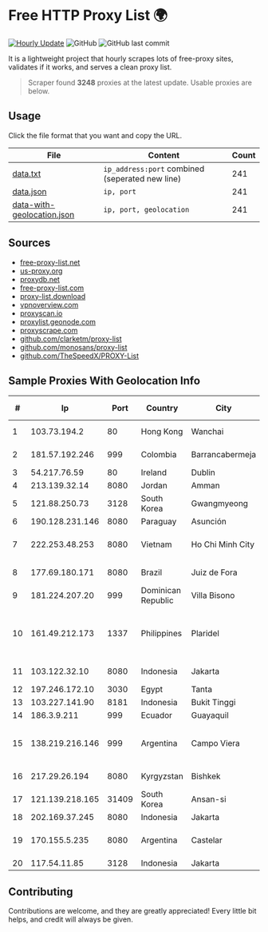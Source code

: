
# Free HTTP Proxy List 🌍

[![Hourly Update](https://github.com/mertguvencli/http-proxy-list/actions/workflows/main.yml/badge.svg?branch=main)](https://github.com/mertguvencli/http-proxy-list/actions/workflows/main.yml)
![GitHub](https://img.shields.io/github/license/mertguvencli/http-proxy-list)
![GitHub last commit](https://img.shields.io/github/last-commit/mertguvencli/http-proxy-list)

It is a lightweight project that hourly scrapes lots of free-proxy sites, validates if it works, and serves a clean proxy list.


> Scraper found **3248** proxies at the latest update. Usable proxies are below.

## Usage

Click the file format that you want and copy the URL.


|File|Content|Count|
|----|-------|-----|
|[data.txt](https://raw.githubusercontent.com/mertguvencli/http-proxy-list/main/proxy-list/data.txt)|`ip_address:port` combined (seperated new line)|241|
|[data.json](https://raw.githubusercontent.com/mertguvencli/http-proxy-list/main/proxy-list/data.json)|`ip, port`|241|
|[data-with-geolocation.json](https://raw.githubusercontent.com/mertguvencli/http-proxy-list/main/proxy-list/data-with-geolocation.json)|`ip, port, geolocation`|241|

## Sources

* [free-proxy-list.net](https://free-proxy-list.net)
* [us-proxy.org](https://www.us-proxy.org)
* [proxydb.net](http://proxydb.net)
* [free-proxy-list.com](https://free-proxy-list.com/?page=&port=&type%5B%5D=http&type%5B%5D=https&up_time=0&search=Search)
* [proxy-list.download](https://www.proxy-list.download/HTTP)
* [vpnoverview.com](https://vpnoverview.com/privacy/anonymous-browsing/free-proxy-servers)
* [proxyscan.io](https://www.proxyscan.io)
* [proxylist.geonode.com](https://proxylist.geonode.com/api/proxy-list?limit=300&page=1&sort_by=lastChecked&sort_type=desc&protocols=http,https)
* [proxyscrape.com](https://api.proxyscrape.com/v2/?request=displayproxies&protocol=http&timeout=10000&country=all&ssl=all&anonymity=all)
* [github.com/clarketm/proxy-list](https://raw.githubusercontent.com/clarketm/proxy-list/master/proxy-list-raw.txt)
* [github.com/monosans/proxy-list](https://raw.githubusercontent.com/monosans/proxy-list/main/proxies/http.txt)
* [github.com/TheSpeedX/PROXY-List](https://raw.githubusercontent.com/TheSpeedX/PROXY-List/master/http.txt)


## Sample Proxies With Geolocation Info

|#|Ip|Port|Country|City|Internet Service Provider|
|-|--|----|-------|----|-------------------------|
|1|103.73.194.2|80|Hong Kong|Wanchai|TouchPal HK Co., Limited|
|2|181.57.192.246|999|Colombia|Barrancabermeja|Telmex Colombia S.A.|
|3|54.217.76.59|80|Ireland|Dublin|Amazon.com, Inc.|
|4|213.139.32.14|8080|Jordan|Amman|JTC|
|5|121.88.250.73|3128|South Korea|Gwangmyeong|DLIVE|
|6|190.128.231.146|8080|Paraguay|Asunción|Telecel S.A.|
|7|222.253.48.253|8080|Vietnam|Ho Chi Minh City|VietNam Post and Telecom Corporation|
|8|177.69.180.171|8080|Brazil|Juiz de Fora|ALGAR TELECOM S/A|
|9|181.224.207.20|999|Dominican Republic|Villa Bisono|BW TELECOM|
|10|161.49.212.173|1337|Philippines|Plaridel|Converge Information and Communications Technology Solutions|
|11|103.122.32.10|8080|Indonesia|Jakarta|PT. Mora Telematika Indonesia|
|12|197.246.172.10|3030|Egypt|Tanta|NOOR as20928|
|13|103.227.141.90|8181|Indonesia|Bukit Tinggi|Gnet Biaro Akses|
|14|186.3.9.211|999|Ecuador|Guayaquil|Telconet S.A|
|15|138.219.216.146|999|Argentina|Campo Viera|Jose Luis Zurakouski (MIX SERVICIOS & COMUNICACIONES)|
|16|217.29.26.194|8080|Kyrgyzstan|Bishkek|Saimanet Telecomunications|
|17|121.139.218.165|31409|South Korea|Ansan-si|Korea Telecom|
|18|202.169.37.245|8080|Indonesia|Jakarta|Biznet - PSN-NAP|
|19|170.155.5.235|8080|Argentina|Castelar|Gobernacion de la Provincia de Buenos Aires|
|20|117.54.11.85|3128|Indonesia|Jakarta|PT IndoInternet|



## Contributing

Contributions are welcome, and they are greatly appreciated! Every
little bit helps, and credit will always be given.

